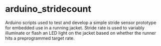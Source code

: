 # arduino_stridecount
Arduino scripts used to test and develop a simple stride sensor prototype for embedded use in a running jacket.
Stride rate is used to variably illuminate or flash an LED light on the jacket based on whether the runner hits a preprogrammed
target rate.
